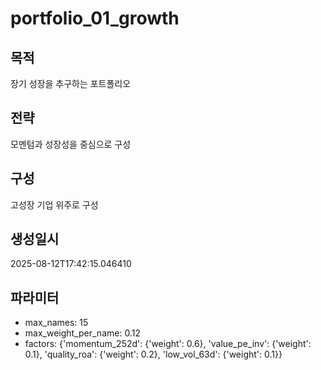 # portfolio_01_growth

## 목적
장기 성장을 추구하는 포트폴리오

## 전략
모멘텀과 성장성을 중심으로 구성

## 구성
고성장 기업 위주로 구성

## 생성일시
2025-08-12T17:42:15.046410

## 파라미터
- max_names: 15
- max_weight_per_name: 0.12
- factors: {'momentum_252d': {'weight': 0.6}, 'value_pe_inv': {'weight': 0.1}, 'quality_roa': {'weight': 0.2}, 'low_vol_63d': {'weight': 0.1}}
